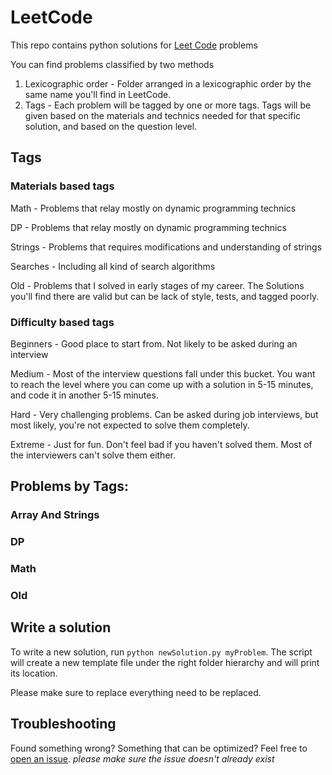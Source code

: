 # LeetCode

This repo contains python solutions for [Leet Code](https://leetcode.com/) problems 

You can find problems classified by two methods
1. Lexicographic order - Folder arranged in a lexicographic order by the same name you'll find in LeetCode.
2. Tags - Each problem will be tagged by one or more tags. Tags will be given based on the materials and technics needed for that specific solution, and based on the question level.


## Tags
### Materials based tags
Math - Problems that relay mostly on dynamic programming technics

DP - Problems that relay mostly on dynamic programming technics

Strings - Problems that requires modifications and understanding of strings

Searches - Including all kind of search algorithms 

Old - Problems that I solved in early stages of my career. 
The Solutions you'll find there are valid but can be lack of style, tests, and tagged poorly.

### Difficulty based tags
Beginners - Good place to start from. Not likely to be asked during an interview

Medium - Most of the interview questions fall under this bucket. You want to reach the level where you can come up with a solution in 5-15 minutes, and code it in another 5-15 minutes.

Hard - Very challenging problems. Can be asked during job interviews, but most likely, you're not expected to solve them completely. 

Extreme - Just for fun. Don't feel bad if you haven't solved them. Most of the interviewers can't solve them either.

## Problems by Tags:
### Array And Strings


### DP


### Math


### Old


## Write a solution
To write a new solution, run `python newSolution.py myProblem`. The script will create a new template file under the right folder hierarchy and will print its location.

Please make sure to replace everything need to be replaced.


## Troubleshooting
Found something wrong? Something that can be optimized? Feel free to [open an issue](https://github.com/jonathanjosef91/LeetCode/issues). *please make sure the issue doesn't already exist* 